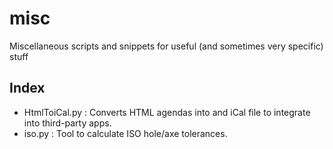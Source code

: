 # misc
Miscellaneous scripts and snippets for useful (and sometimes very specific) stuff

## Index 
- HtmlToiCal.py : Converts HTML agendas into and iCal file to integrate into third-party apps.
- iso.py : Tool to calculate ISO hole/axe tolerances.
